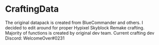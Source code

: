 # CraftingData
The original datapack is created from BlueCommander and others. I decided to edit around for proper Hypixel Skyblock Remake crafting.
Majority of functions is created by original dev team.
Current crafting dev Discord: WelcomeOver#0231
